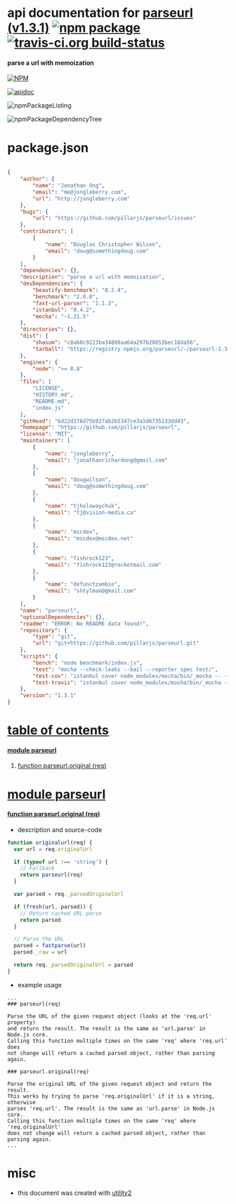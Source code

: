 # api documentation for  [parseurl (v1.3.1)](https://github.com/pillarjs/parseurl)  [![npm package](https://img.shields.io/npm/v/npmdoc-parseurl.svg?style=flat-square)](https://www.npmjs.org/package/npmdoc-parseurl) [![travis-ci.org build-status](https://api.travis-ci.org/npmdoc/node-npmdoc-parseurl.svg)](https://travis-ci.org/npmdoc/node-npmdoc-parseurl)
#### parse a url with memoization

[![NPM](https://nodei.co/npm/parseurl.png?downloads=true)](https://www.npmjs.com/package/parseurl)

[![apidoc](https://npmdoc.github.io/node-npmdoc-parseurl/build/screenCapture.buildNpmdoc.browser._2Fhome_2Ftravis_2Fbuild_2Fnpmdoc_2Fnode-npmdoc-parseurl_2Ftmp_2Fbuild_2Fapidoc.html.png)](https://npmdoc.github.io/node-npmdoc-parseurl/build/apidoc.html)

![npmPackageListing](https://npmdoc.github.io/node-npmdoc-parseurl/build/screenCapture.npmPackageListing.svg)

![npmPackageDependencyTree](https://npmdoc.github.io/node-npmdoc-parseurl/build/screenCapture.npmPackageDependencyTree.svg)



# package.json

```json

{
    "author": {
        "name": "Jonathan Ong",
        "email": "me@jongleberry.com",
        "url": "http://jongleberry.com"
    },
    "bugs": {
        "url": "https://github.com/pillarjs/parseurl/issues"
    },
    "contributors": [
        {
            "name": "Douglas Christopher Wilson",
            "email": "doug@somethingdoug.com"
        }
    ],
    "dependencies": {},
    "description": "parse a url with memoization",
    "devDependencies": {
        "beautify-benchmark": "0.2.4",
        "benchmark": "2.0.0",
        "fast-url-parser": "1.1.3",
        "istanbul": "0.4.2",
        "mocha": "~1.21.5"
    },
    "directories": {},
    "dist": {
        "shasum": "c8ab8c9223ba34888aa64a297b28853bec18da56",
        "tarball": "https://registry.npmjs.org/parseurl/-/parseurl-1.3.1.tgz"
    },
    "engines": {
        "node": ">= 0.8"
    },
    "files": [
        "LICENSE",
        "HISTORY.md",
        "README.md",
        "index.js"
    ],
    "gitHead": "6d22d376d75b927ab2b5347ce3a1d6735133dd43",
    "homepage": "https://github.com/pillarjs/parseurl",
    "license": "MIT",
    "maintainers": [
        {
            "name": "jongleberry",
            "email": "jonathanrichardong@gmail.com"
        },
        {
            "name": "dougwilson",
            "email": "doug@somethingdoug.com"
        },
        {
            "name": "tjholowaychuk",
            "email": "tj@vision-media.ca"
        },
        {
            "name": "mscdex",
            "email": "mscdex@mscdex.net"
        },
        {
            "name": "fishrock123",
            "email": "fishrock123@rocketmail.com"
        },
        {
            "name": "defunctzombie",
            "email": "shtylman@gmail.com"
        }
    ],
    "name": "parseurl",
    "optionalDependencies": {},
    "readme": "ERROR: No README data found!",
    "repository": {
        "type": "git",
        "url": "git+https://github.com/pillarjs/parseurl.git"
    },
    "scripts": {
        "bench": "node benchmark/index.js",
        "test": "mocha --check-leaks --bail --reporter spec test/",
        "test-cov": "istanbul cover node_modules/mocha/bin/_mocha -- --check-leaks --reporter dot test/",
        "test-travis": "istanbul cover node_modules/mocha/bin/_mocha --report lcovonly -- --check-leaks --reporter spec test/"
    },
    "version": "1.3.1"
}
```



# <a name="apidoc.tableOfContents"></a>[table of contents](#apidoc.tableOfContents)

#### [module parseurl](#apidoc.module.parseurl)
1.  [function <span class="apidocSignatureSpan">parseurl.</span>original (req)](#apidoc.element.parseurl.original)



# <a name="apidoc.module.parseurl"></a>[module parseurl](#apidoc.module.parseurl)

#### <a name="apidoc.element.parseurl.original"></a>[function <span class="apidocSignatureSpan">parseurl.</span>original (req)](#apidoc.element.parseurl.original)
- description and source-code
```javascript
function originalurl(req) {
  var url = req.originalUrl

  if (typeof url !== 'string') {
    // Fallback
    return parseurl(req)
  }

  var parsed = req._parsedOriginalUrl

  if (fresh(url, parsed)) {
    // Return cached URL parse
    return parsed
  }

  // Parse the URL
  parsed = fastparse(url)
  parsed._raw = url

  return req._parsedOriginalUrl = parsed
}
```
- example usage
```shell
...
### parseurl(req)

Parse the URL of the given request object (looks at the 'req.url' property)
and return the result. The result is the same as 'url.parse' in Node.js core.
Calling this function multiple times on the same 'req' where 'req.url' does
not change will return a cached parsed object, rather than parsing again.

### parseurl.original(req)

Parse the original URL of the given request object and return the result.
This works by trying to parse 'req.originalUrl' if it is a string, otherwise
parses 'req.url'. The result is the same as 'url.parse' in Node.js core.
Calling this function multiple times on the same 'req' where 'req.originalUrl'
does not change will return a cached parsed object, rather than parsing again.
...
```



# misc
- this document was created with [utility2](https://github.com/kaizhu256/node-utility2)
